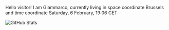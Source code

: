 Hello visitor! I am Giammarco, currently living in space coordinate Brussels and time coordinate Saturday, 6 February, 19:06 CET

![GitHub Stats](https://github-readme-stats.vercel.app/api?username=grcasanova)
